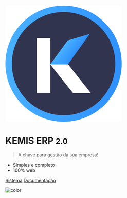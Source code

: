 ![logo](assets/logo.svg)

# KEMIS ERP <small>2.0</small>

> A chave para gestão da sua empresa!

- Simples e completo
- 100% web

[Sistema](https://kemis.app/)
[Documentação](#Sobre)

![color](#F0F1F9)